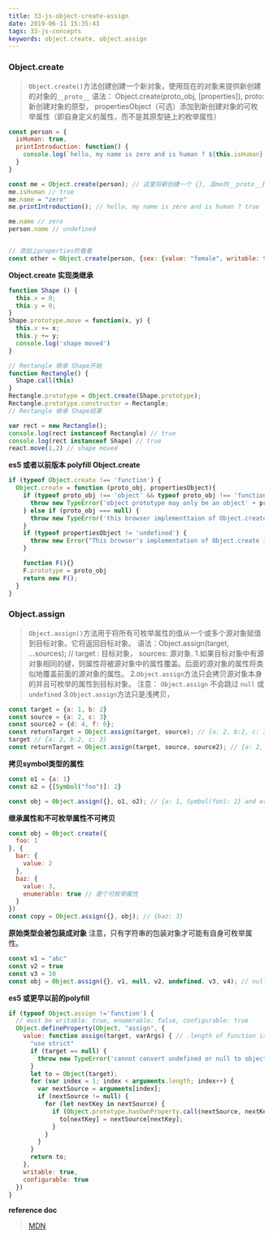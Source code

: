 ```yaml
---
title: 33-js-object-create-assign
date: 2019-06-11 15:35:43
tags: 33-js-concepts
keywords: object.create, object.assign
---
```

### Object.create
> `Object.create()`方法创建创建一个新对象，使用现在的对象来提供新创建的对象的`__proto__`
> 语法： Object.create(proto_obj, [properties]), proto: 新创建对象的原型， propertiesObject（可选）添加到新创建对象的可枚举属性（即自身定义的属性，而不是其原型链上的枚举属性）

```javascript
const person = {
  isHuman: true,
  printIntroduction: function() {
    console.log(`hello, my name is zero and is human ? ${this.isHuman}`)
  }
}

const me = Object.create(person); // 这里将新创建一个 {}, 且me的__proto__指向 person的 __proto__, 所以当me[key] 会沿着__proto__向上找.
me.isHuman // true
me.name = "zero"
me.printIntroduction(); // hello, my name is zero and is human ? true

me.name // zero
person.name // undefined


// 添加上properties的看看
const other = Object.create(person, {sex: {value: "female", writable: true, enumerable: true, configurable: true}})
```

**Object.create 实现类继承**
```javascript
function Shape () {
  this.x = 0;
  this.y = 0;
}
Shape.prototype.move = function(x, y) {
  this.x += x;
  this.y += y;
  console.log('shape moved')
}

// Rectangle 继承 Shape开始
function Rectangle() {
  Shape.call(this)
}
Rectangle.prototype = Object.create(Shape.prototype);
Rectangle.prototype.constructor = Rectangle;
// Rectangle 继承 Shape结束

var rect = new Rectangle(); 
console.log(rect instanceof Rectangle) // true
console.log(rect instanceof Shape) // true
react.move(1,2) // shape moved
```
**es5 或者以前版本 polyfill Object.create**
```javascript
if (typeof Object.create !== 'function') {
  Object.create = function (proto_obj, propertiesObject){
    if (typeof proto_obj !== 'object' && typeof proto_obj !== 'function') {
      throw new TypeError('object prototype may only be an object' + proto_obj)
    } else if (proto_obj === null) {
      throw new TypeError('this browser implementtaion of Object.create is a shim and not support null as first argument')
    }
    if (typeof propertiesObject != 'undefined') {
      throw new Error("This browser's implementation of Object.create is a shim and doesn't support a second argument.");
    }

    function F(){}
    F.prototype = proto_obj
    return new F();
  }
}
```
### Object.assign
> `Object.assign()`方法用于将所有可枚举属性的值从一个或多个源对象赋值到目标对象。它将返回目标对象。
> 语法：Object.assign(target, ...sources); // target : 目标对象， sources: 源对象. 
> 1.如果目标对象中有源对象相同的键，则属性将被源对象中的属性覆盖。后面的源对象的属性将类似地覆盖前面的源对象的属性。
> 2.`Object.assign`方法只会拷贝源对象本身的并且可枚举的属性到目标对象。 注意： `Object.assign` 不会跳过 `null` 或 `undefined`
> 3.`Object.assign`方法只是浅拷贝，


```javascript
const target = {a: 1, b: 2}
const source = {a: 2, c: 3}
const source2 = {d: 4, f: 6};
const returnTarget = Object.assign(target, source); // {a: 2, b:2, c: 3}
target // {a: 2, b:2, c: 3}
const returnTarget = Object.assign(target, source, source2); // {a: 2, b:2, c: 3, d: 4, f: 6}

```
**拷贝symbol类型的属性**
```javascript
const o1 = {a: 1}
const o2 = {[Symbol("foo")]: 2}

const obj = Object.assign({}, o1, o2); // {a: 1, Symbol(foo): 2} and error in some version firefox
```
**继承属性和不可枚举属性不可拷贝**
```javascript
const obj = Object.create({
  foo: 1
}, {
  bar: {
    value: 2
  },
  baz: {
    value: 3,
    enumerable: true // 是个可枚举属性
  }
})
const copy = Object.assign({}, obj); // {baz: 3}
```
**原始类型会被包装成对象**
注意，只有字符串的包装对象才可能有自身可枚举属性。
```javascript
const v1 = "abc"
const v2 = true
const v3 = 10
const obj = Object.assign({}, v1, null, v2, undefined, v3, v4); // null 和 undefined 会被忽略   {0: "a", 1: "b", 2: "c"}
```

**es5 或更早以前的polyfill**
```javascript
if (typeof Object.assign !='function') {
  // must be writable: true, enumerable: false, configurable: true
  Object.defineProperty(Object, "assign", {
    value: function assign(target, varArgs) { // .length of function is 2
      "use strict"
      if (target == null) {
        throw new TypeError('cannot convert undefined or null to object');
      }
      let to = Object(target);
      for (var index = 1; index < arguments.length; index++) {
        var nextSource = arguments[index];
        if (nextSource != null) {
          for (let nextKey in nextSource) {
            if (Object.prototype.hasOwnProperty.call(nextSource, nextKey)) {
              to[nextKey] = nextSource[nextKey];
            }
          }
        }
      }
      return to;
    },
    writable: true,
    configurable: true
  })
}
```
**reference doc**
> [MDN](https://developer.mozilla.org/zh-CN/docs/Web/JavaScript/Reference/Global_Objects/Object/create)